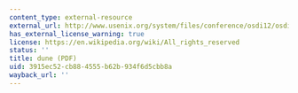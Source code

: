 ```yaml
---
content_type: external-resource
external_url: http://www.usenix.org/system/files/conference/osdi12/osdi12-final-117.pdf
has_external_license_warning: true
license: https://en.wikipedia.org/wiki/All_rights_reserved
status: ''
title: dune (PDF)
uid: 3915ec52-cb88-4555-b62b-934f6d5cbb8a
wayback_url: ''
---
```

